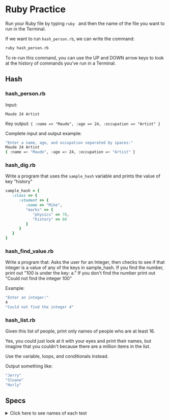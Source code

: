 # Ruby Practice

Run your Ruby file by typing `ruby ` and then the name of the file you want to run in the Terminal.

If we want to run `hash_person.rb`, we can write the command:

```bash
ruby hash_person.rb
```

To re-run this command, you can use the UP and DOWN arrow keys to look at the history of commands you've run in a Terminal.

## Hash

### hash_person.rb
Input:
```
Maude 24 Artist
```

Key output:
`{ :name => "Maude", :age => 24, :occupation => "Artist" }`

Complete input and output example:
```bash
"Enter a name, age, and occupation separated by spaces:"
Maude 24 Artist
{ :name => "Maude", :age => 24, :occupation => "Artist" }
```

### hash_dig.rb

Write a program that uses the `sample_hash` variable and prints the value of key "history"

```ruby
sample_hash = {
   :class => { 
      :student => { 
         :name => "Mike",
         "marks" => { 
            "physics" => 70,
            "history" => 80
         }
      }
   }
}
```

### hash_find_value.rb

Write a program that:
   Asks the user for an Integer, then checks to see if that integer is
   a value of any of the keys in sample_hash.
   If you find the number, print out "100 is under the key: a."
   If you don't find the number print out "Could not find the integer 100"

Example:

```bash
"Enter an integer:"
4
"Could not find the integer 4"
```

### hash_list.rb

Given this list of people, print only names of people who are at least 16.

Yes, you could just look at it with your eyes and print their names, but imagine that you couldn't because there are a million items in the list.

Use the variable, loops, and conditionals instead.

Output something like:

```bash
"Jerry"
"Sloane"
"Hurly"
```

## Specs
<details>
  <summary>Click here to see names of each test</summary>

hash_person.rb prints Hash of '{:name => "Osi", :age => 24, :occupation => "Songwriter"}', when input is 'Osi 24 Songwriter' 

hash_person.rb prints Hash of '{:name => "Lia", :age => 32, :occupation => "Engineer"}', when input is 'Lia 32 Engineer' 

hash_find_value.rb prints Hash of 'Could not find the integer 4', when input is '4' 

hash_find_value.rb prints Hash of '100 is under the key: a.', when input is '100' 

hash_find_value.rb prints Hash of '22 is under the key: e.', when input is '22' 

hash_find_value.rb prints Hash of '32 is under the key: e.', when input is '32' 

hash_dig.rb prints '80' by retriving the value from the Hash 

hash_list.rb prints 'James', 'Yolanda', 'Red', and  'Fatimah' using variables, loops, if statements, and Hash methods' 

</details>
